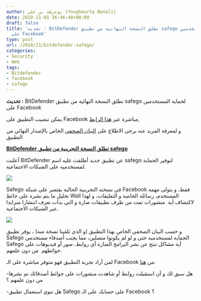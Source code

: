 ```yaml
---
author: يوغرطة بن علي (Youghourta Benali)
date: 2010-11-01 16:46:48+00:00
draft: false
title: 'تحديث : BitDefender تطلق النسخة النهائية من تطبيق safego لحماية المستخدمين
  على Facebook'
type: post
url: /2010/11/bitdefender-safego/
categories:
- Security
- Web
tags:
- Bitdefender
- facebook
- safego
---
```


**تحديث :** BitDefender تطلق النسخة النهائية من تطبيق safego لحماية المستخدمين على Facebook




يمكن تنصيب التطبيق على Facebook مباشرة عبر [هذا الرابط](http://apps.facebook.com/bd-safego/),




و لمعرفة المزيد عنه يرجى الاطلاع على [البيان الصحفي](http://www.bitdefender.com/news/facebook-users-still-putting-their-friends-at-risk-2144.html) الخاص بالإصدار النهائي من التطبيق







**[BitDefender تطلق النسخة التجريبية من تطبيق safego](http://www.it-scoop.com/2010/11/bitdefender-safego)**




أعلنت BitDefender عن تطبيق جديد أطلقت عليه اسم safego لتوفير الحماية لمستخدميه على الشبكات الاجتماعية.




[](http://www.it-scoop.com/2010/11/bitdefender-safego)[![](http://www.it-scoop.com/wp-content/uploads/2010/11/Safego.png)
](http://www.it-scoop.com/2010/11/bitdefender-safego/ )


Safego في نسخته التجريبية الحالية يقتصر على شبكة Facebook فقط، و يتولى مهمة تحليل ما يتم نشره على حائط Wall المستخدم، رسائله الخاصة و التعليقات، و لهذا لاكتشاف أية  منشورات تمت من طرف تطبيقات ضارة و التي بدأت تعرف انتشارا متزايدا عبر الشبكات الاجتماعية.

[![](http://www.it-scoop.com/wp-content/uploads/2010/11/safego-facebook.jpg)
](http://www.it-scoop.com/2010/11/bitdefender-safego)

و حسب البيان الصحفي الخاص بهذا التطبيق (و الذي تلقينا نسخة منه) ، يوفر تطبيق Safego الحماية لمستخدميه حتى و لو لم يكونوا متصلين، مما يجنب أصدقاء مستخدمي Safego أية مشاكل تنتج عن نشر البرامج الضارة أي روابط، صور أو فيديوهات على حوائطهم  من دون علمهم.

لمن أراد تجربة التطبيق فهو متوفر مباشرة على الـ Facebook من [هنا](http://apps.facebook.com/bd-safego/).

-هل سبق لك و أن استقبلت روابط أو شاهدت منشورات على حوائط أصدقائك تم نشرها من دون علمهم ؟

-هل تنوي استعمال تطبيق Safego على حسابك على الـ Facebook ؟
